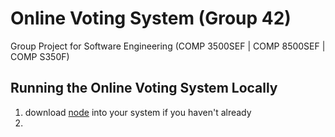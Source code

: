 # Online Voting System (Group 42)

Group Project for Software Engineering (COMP 3500SEF | COMP 8500SEF | COMP S350F)

## Running the Online Voting System Locally

1. download [node](https://nodejs.org/en/download/package-manager) into your system if you haven't already
2. 
